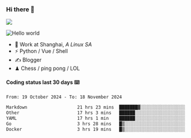 ### Hi there 👋
![](https://komarev.com/ghpvc/?username=Xuhandsome)


<img src="https://github-readme-stats.vercel.app/api?username=XuHandsome&show_icons=true&theme=merko" alt="Hello world">

<br/>

- 🍻  Work at Shanghai, _A Linux SA_
- ⚡  Python / Vue / Shell
- ✍️  Blogger
- ♟  Chess / ping pong / LOL

#### Coding status last 30 days ⌨️

<!--START_SECTION:waka-->

```txt
From: 19 October 2024 - To: 18 November 2024

Markdown                   21 hrs 23 mins  ███████▓░░░░░░░░░░░░░░░░░   30.84 %
Other                      17 hrs 3 mins   ██████░░░░░░░░░░░░░░░░░░░   24.59 %
YAML                       17 hrs 1 min    ██████░░░░░░░░░░░░░░░░░░░   24.54 %
Go                         3 hrs 28 mins   █▒░░░░░░░░░░░░░░░░░░░░░░░   05.00 %
Docker                     3 hrs 19 mins   █▒░░░░░░░░░░░░░░░░░░░░░░░   04.79 %
```

<!--END_SECTION:waka-->
